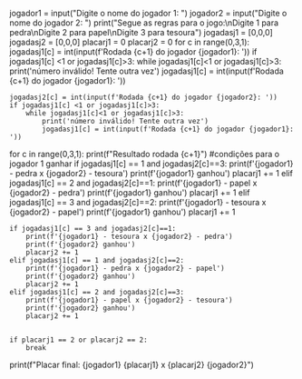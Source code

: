 jogador1 = input("Digite o nome do jogador 1: ")
jogador2 = input("Digite o nome do jogador 2: ")
print("Segue as regras para o jogo:\nDigite 1 para pedra\nDigite 2 para papel\nDigite 3 para tesoura")
jogadasj1 = [0,0,0]
jogadasj2 = [0,0,0]
placarj1 = 0
placarj2 = 0 
for c in range(0,3,1):
    jogadasj1[c] = int(input(f'Rodada {c+1} do jogador {jogador1}: '))
    if jogadasj1[c] <1 or jogadasj1[c]>3:
        while jogadasj1[c]<1 or jogadasj1[c]>3:
            print('número inválido! Tente outra vez')
            jogadasj1[c] = int(input(f'Rodada {c+1} do jogador {jogador1}: '))

    jogadasj2[c] = int(input(f'Rodada {c+1} do jogador {jogador2}: '))
    if jogadasj1[c] <1 or jogadasj1[c]>3:
        while jogadasj1[c]<1 or jogadasj1[c]>3:
            print('número inválido! Tente outra vez')
            jogadasj1[c] = int(input(f'Rodada {c+1} do jogador {jogador1}: '))

for c in range(0,3,1):
    print(f"Resultado rodada {c+1}")
    #condições para o jogador 1 ganhar
    if jogadasj1[c] == 1 and jogadasj2[c]==3:
        print(f'{jogador1} - pedra x {jogador2} - tesoura')
        print(f'{jogador1} ganhou')
        placarj1 += 1
    elif jogadasj1[c] == 2 and jogadasj2[c]==1:
        print(f'{jogador1} - papel x {jogador2} - pedra')
        print(f'{jogador1} ganhou')
        placarj1 += 1
    elif jogadasj1[c] == 3 and jogadasj2[c]==2:
        print(f'{jogador1} - tesoura x {jogador2} - papel')
        print(f'{jogador1} ganhou')
        placarj1 += 1

  
    if jogadasj1[c] == 3 and jogadasj2[c]==1:
        print(f'{jogador1} - tesoura x {jogador2} - pedra')
        print(f'{jogador2} ganhou')
        placarj2 += 1
    elif jogadasj1[c] == 1 and jogadasj2[c]==2:
        print(f'{jogador1} - pedra x {jogador2} - papel')
        print(f'{jogador2} ganhou')
        placarj2 += 1
    elif jogadasj1[c] == 2 and jogadasj2[c]==3:
        print(f'{jogador1} - papel x {jogador2} - tesoura')
        print(f'{jogador2} ganhou')
        placarj2 += 1

  
    if placarj1 == 2 or placarj2 == 2:
        break
print(f"Placar final: {jogador1} {placarj1} x {placarj2} {jogador2}")
